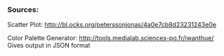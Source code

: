 ### Sources: 

Scatter Plot:
http://bl.ocks.org/peterssonjonas/4a0e7cb8d23231243e0e

Color Palette Generator: 
http://tools.medialab.sciences-po.fr/iwanthue/
Gives output in JSON format
